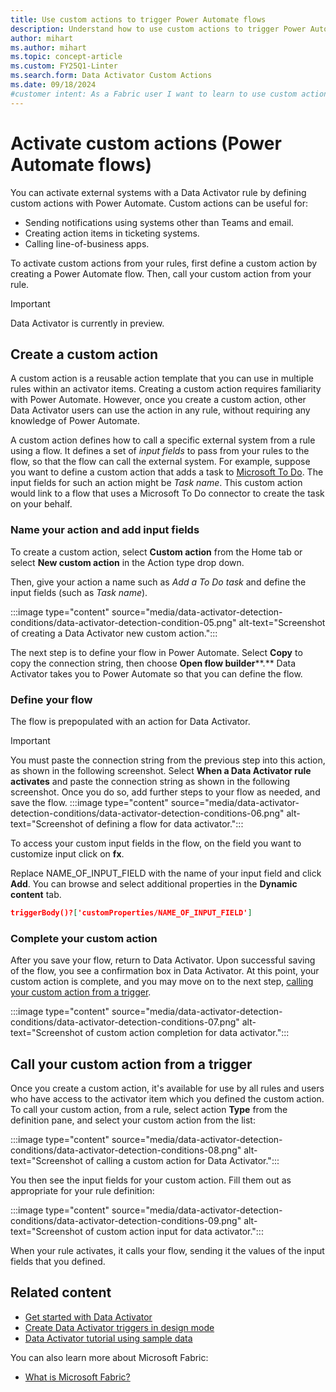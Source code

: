 ```yaml
---
title: Use custom actions to trigger Power Automate flows
description: Understand how to use custom actions to trigger Power Automate flows with Data Activator and achieve seamless integration between systems.
author: mihart
ms.author: mihart
ms.topic: concept-article
ms.custom: FY25Q1-Linter
ms.search.form: Data Activator Custom Actions
ms.date: 09/18/2024
#customer intent: As a Fabric user I want to learn to use custom actions to trigger Power Automate flows.
---
```


# Activate custom actions (Power Automate flows)

You can activate external systems with a Data Activator rule by defining custom actions with Power Automate. Custom actions can be useful for:

* Sending notifications using systems other than Teams and email.
* Creating action items in ticketing systems.
* Calling line-of-business apps.

To activate custom actions from your rules, first define a custom action by creating a Power Automate flow. Then, call your custom action from your rule.

> [!IMPORTANT]
> Data Activator is currently in preview.

## Create a custom action

A custom action is a reusable action template that you can use in multiple rules within an activator items. Creating a custom action requires familiarity with Power Automate. However, once you create a custom action, other Data Activator users can use the action in any rule, without requiring any knowledge of Power Automate.

A custom action defines how to call a specific external system from a rule using a flow. It defines a set of *input fields* to pass from your rules to the flow, so that the flow can call the external system. For example, suppose you want to define a custom action that adds a task to [Microsoft To Do](https://to-do.office.com/tasks/). The input fields for such an action might be *Task name*. This custom action would link to a flow that uses a Microsoft To Do connector to create the task on your behalf.

### Name your action and add input fields

To create a custom action, select **Custom action** from the Home tab or select **New custom action** in the Action type drop down. 

Then, give your action a name such as *Add a To Do task* and define the input fields (such as _Task name_).

:::image type="content" source="media/data-activator-detection-conditions/data-activator-detection-condition-05.png" alt-text="Screenshot of creating a Data Activator new custom action.":::

The next step is to define your flow in Power Automate. Select **Copy** to copy the connection string, then choose **Open flow builder****.** Data Activator takes you to Power Automate so that you can define the flow.

### Define your flow

The flow is prepopulated with an action for Data Activator.

> [!IMPORTANT]
> You must paste the connection string from the previous step into this action, as shown in the following screenshot. Select **When a Data Activator rule activates** and paste the connection string as shown in the following screenshot. Once you do so, add further steps to your flow as needed, and save the flow.
:::image type="content" source="media/data-activator-detection-conditions/data-activator-detection-conditions-06.png" alt-text="Screenshot of defining a flow for data activator.":::

To access your custom input fields in the flow, on the field you want to customize input click on **fx**. 

Replace NAME\_OF\_INPUT\_FIELD with the name of your input field and click **Add**. You can browse and select additional properties in the **Dynamic content** tab.

```json
triggerBody()?['customProperties/NAME_OF_INPUT_FIELD']
```

### Complete your custom action

After you save your flow, return to Data Activator. Upon successful saving of the flow, you see a confirmation box in Data Activator. At this point, your custom action is complete, and you may move on to the next step, [calling your custom action from a trigger](#call-your-custom-action-from-a-trigger). 

:::image type="content" source="media/data-activator-detection-conditions/data-activator-detection-conditions-07.png" alt-text="Screenshot of custom action completion for data activator.":::

## Call your custom action from a trigger

Once you create a custom action, it's available for use by all rules and users who have access to the activator item which you defined the custom action. To call your custom action, from a rule, select action **Type** from the definition pane, and select your custom action from the list:

:::image type="content" source="media/data-activator-detection-conditions/data-activator-detection-conditions-08.png" alt-text="Screenshot of calling a custom action for Data Activator.":::

You then see the input fields for your custom action. Fill them out as appropriate for your rule definition:

:::image type="content" source="media/data-activator-detection-conditions/data-activator-detection-conditions-09.png" alt-text="Screenshot of custom action input for data activator.":::

When your rule activates, it calls your flow, sending it the values of the input fields that you defined.

## Related content

* [Get started with Data Activator](data-activator-get-started.md)
* [Create Data Activator triggers in design mode](data-activator-create-triggers-design-mode.md)
* [Data Activator tutorial using sample data](data-activator-tutorial.md)

You can also learn more about Microsoft Fabric:

* [What is Microsoft Fabric?](../get-started/microsoft-fabric-overview.md)
